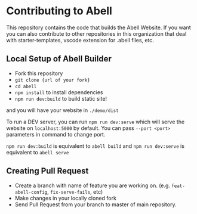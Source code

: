 # Contributing to Abell

This repository contains the code that builds the Abell Website. If you want you can also contribute to other repositories in this organization that deal with starter-templates, vscode extension for .abell files, etc.

## Local Setup of Abell Builder

- Fork this repository
- `git clone {url of your fork}`
- `cd abell`
- `npm install` to install dependencies
- `npm run dev:build` to build static site!

and you will have your website in `./demo/dist`

To run a DEV server, you can run `npm run dev:serve` which will serve the website on `localhost:5000` by default. You can pass `--port <port>` parameters in command to change port.

`npm run dev:build` is equivalent to `abell build` and `npm run dev:serve` is equivalent to `abell serve`

## Creating Pull Request

- Create a branch with name of feature you are working on. (e.g. `feat-abell-config`, `fix-serve-fails`, etc)
- Make changes in your locally cloned fork
- Send Pull Request from your branch to master of main repository.
